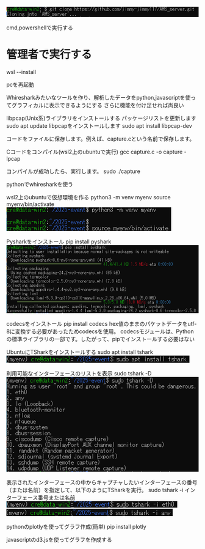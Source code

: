 ![git cloneの画像](キャプチャ1.PNG "git cloneの画像")

cmd,powershellで実行する
# 管理者で実行する
wsl --install

pcを再起動

Whiresharkみたいなツールを作り、解析したデータをpython,javascriptを使ってグラフィカルに表示できるようにする
さらに機能を付け足せれば尚良い

libpcap(Unix系)ライブラリをインストールする
パッケージリストを更新します
sudo apt update
libpcapをインストールします
sudo apt install libpcap-dev

コードをファイルに保存します。例えば、capture.cという名前で保存します。

Cコードをコンパイル(wsl2上のubuntuで実行)
gcc capture.c -o capture -lpcap

コンパイルが成功したら、実行します。
sudo ./capture


pythonでwhiresharkを使う

wsl2上のubuntuで仮想環境を作る
python3 -m venv myenv
source myenv/bin/activate
![仮想環境立ち上げ](キャプチャ3.PNG)

Pysharkをインストール
pip install pyshark
![Pysharkのインストール](キャプチャ2.PNG "Pysharkのインストール")

codecsをインストール
pip install codecs
hex値のままのパケットデータをutf-8に変換する必要があったためcodecsを使用。
codecsモジュールは、Pythonの標準ライブラリの一部です。したがって、pipでインストールする必要はない

UbuntuにTSharkをインストールする
sudo apt install tshark
![TSharkをインストール](キャプチャ4.PNG)

利用可能なインターフェースのリストを表示
sudo tshark -D
![利用可能リストの表示](キャプチャ5.PNG)

表示されたインターフェースの中からキャプチャしたいインターフェースの番号（または名前）を指定して、以下のようにTSharkを実行。
sudo tshark -i インターフェース番号または名前
![キャプチャ実行](キャプチャ6.PNG)
![キャプチャ実行](キャプチャ7.PNG)


pythonのplotlyを使ってグラフ作成(簡単)
pip install plotly



javascriptのd3.jsを使ってグラフを作成する